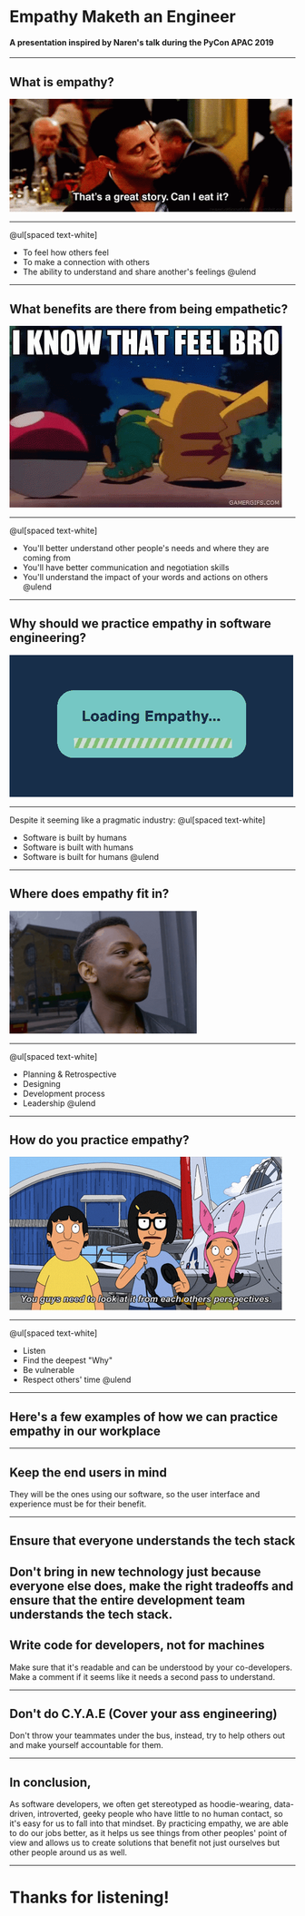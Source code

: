 # Empathy Maketh an Engineer
#### A presentation inspired by Naren's talk during the PyCon APAC 2019

---

## What is empathy?
![CanIEatIt](assets/img/canieat.gif)

---

@ul[spaced text-white]
- To feel how others feel
- To make a connection with others
- The ability to understand and share another's feelings
@ulend

---

## What benefits are there from being empathetic?
![Loading](assets/img/feelbro.gif)

---

@ul[spaced text-white]
- You'll better understand other people's needs and where they are coming from
- You'll have better communication and negotiation skills
- You'll understand the impact of your words and actions on others
@ulend

---

## Why should we practice empathy in software engineering?
![Loading](assets/img/loading.gif)

---

Despite it seeming like a pragmatic industry:
@ul[spaced text-white]
- Software is built by humans
- Software is built with humans
- Software is built for humans
@ulend

---

## Where does empathy fit in?
![Iknowachuthink](assets/img/ume.gif)

---

@ul[spaced text-white]
- Planning & Retrospective
- Designing
- Development process
- Leadership
@ulend

---

## How do you practice empathy?
![Empathize](assets/img/empppl.gif)

---

@ul[spaced text-white]
- Listen
- Find the deepest "Why"
- Be vulnerable
- Respect others' time
@ulend

---

## Here's a few examples of how we can practice empathy in our workplace

---

## Keep the end users in mind
They will be the ones using our software, so the user interface and experience must be for their benefit.

---

## Ensure that everyone understands the tech stack
Don't bring in new technology just because everyone else does, make the right tradeoffs and ensure that the entire development team understands the tech stack.
---

## Write code for developers, not for machines
Make sure that it's readable and can be understood by your co-developers. Make a comment if it seems like it needs a second pass to understand.

---

## Don't do C.Y.A.E (Cover your ass engineering)
Don't throw your teammates under the bus, instead, try to help others out and make yourself accountable for them.

---

## In conclusion,
As software developers, we often get stereotyped as hoodie-wearing, data-driven, introverted, geeky people who have little to no human contact, so it's easy for us to fall into that mindset. By practicing empathy, we are able to do our jobs better, as it helps us see things from other peoples' point of view and allows us to create solutions that benefit not just ourselves but other people around us as well.

---

# Thanks for listening!